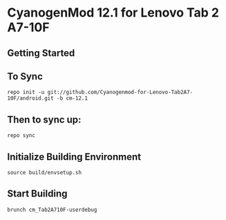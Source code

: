 CyanogenMod 12.1 for Lenovo Tab 2 A7-10F
========================================

Getting Started
---------------


To Sync
---------------
    repo init -u git://github.com/Cyanogenmod-for-Lenovo-Tab2A7-10F/android.git -b cm-12.1

Then to sync up:
----------------

    repo sync
    
Initialize Building Environment
-------------------------------
    source build/envsetup.sh

Start Building
--------------
    brunch cm_Tab2A710F-userdebug


